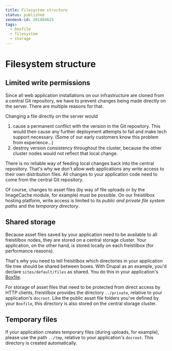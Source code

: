 ```yaml
---
title: Filesystem structure
status: published
zendesk-id: 201084625
tags:
  - boxfile
  - filesystem
  - storage
---
```


# Filesystem structure

## Limited write permissions

Since all web application installations on our infrastructure are cloned from a
central Git repository, we have to prevent changes being made directly on the
server. There are multiple reasons for that.

Changing a file directly on the server would

1. cause a permanent conflict with the version in the Git repository. This would
   then cause any further deployment attempts to fail and make tech support
   necessary. (Some of our early customers know this problem from experience...)
1. destroy version consistency throughout the cluster, because the other cluster
   nodes would not reflect that local change.

There is no reliable way of feeding local changes back into the central
repository. That's why we don't allow web applications any write access to their
own distribution files. All changes to your application code need to come from
the central Git repository.

Of course, changes to asset files (by way of file uploads or by the ImageCache
module, for example) must be possible. On our freistilbox hosting platform,
write access is limited to its *public and private file system paths* and the
*temporary directory*.

## Shared storage

Because asset files saved by your application need to be available to all
freistilbox nodes, they are stored on a central storage cluster. Your
application, on the other hand, is stored locally on each freistilbox (for
performance reasons).

That's why you need to tell freistilbox which directories in your application
file tree should be shared between boxes. With Drupal as an example, you'd
declare `sites/default/files` as shared. You do this in your application's
[Boxfile](/important_details/boxfile.html).

For storage of asset files that need to be protected from direct access by HTTP
clients, freistilbox provides the directory `../private`, relative to your
application's `docroot`. Like the public asset file folders you've defined by
your `Boxfile`, this directory is also stored on the central storage cluster.

## Temporary files

If your application creates temporary files (during uploads, for example),
please use the path `../tmp`, relative to your application's `docroot`. This
directory is created automatically.

